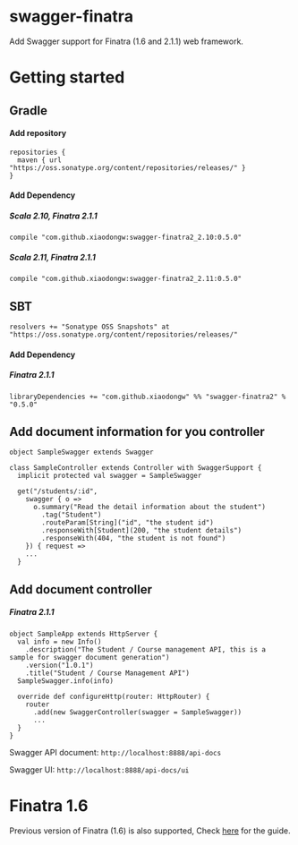 # swagger-finatra
Add Swagger support for Finatra (1.6 and 2.1.1) web framework.

# Getting started
## Gradle
#### Add repository

	repositories {
	  maven { url "https://oss.sonatype.org/content/repositories/releases/" }
	}

#### Add Dependency

##### Scala 2.10, Finatra 2.1.1

	compile "com.github.xiaodongw:swagger-finatra2_2.10:0.5.0"

##### Scala 2.11, Finatra 2.1.1

	compile "com.github.xiaodongw:swagger-finatra2_2.11:0.5.0"

## SBT
	resolvers += "Sonatype OSS Snapshots" at "https://oss.sonatype.org/content/repositories/releases/"

#### Add Dependency

##### Finatra 2.1.1

    libraryDependencies += "com.github.xiaodongw" %% "swagger-finatra2" % "0.5.0"

## Add document information for you controller
    object SampleSwagger extends Swagger

    class SampleController extends Controller with SwaggerSupport {
      implicit protected val swagger = SampleSwagger

      get("/students/:id",
        swagger { o =>
          o.summary("Read the detail information about the student")
            .tag("Student")
            .routeParam[String]("id", "the student id")
            .responseWith[Student](200, "the student details")
            .responseWith(404, "the student is not found")
        }) { request =>
        ...
      }

## Add document controller

##### Finatra 2.1.1
    object SampleApp extends HttpServer {
      val info = new Info()
        .description("The Student / Course management API, this is a sample for swagger document generation")
        .version("1.0.1")
        .title("Student / Course Management API")
      SampleSwagger.info(info)

      override def configureHttp(router: HttpRouter) {
        router
          .add(new SwaggerController(swagger = SampleSwagger))
          ...
      }
    }
Swagger API document: ```http://localhost:8888/api-docs```

Swagger UI: ```http://localhost:8888/api-docs/ui```

# Finatra 1.6
Previous version of Finatra (1.6) is also supported, Check [here](finatra1.md) for the guide.
